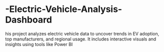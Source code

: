 # -Electric-Vehicle-Analysis-Dashboard
his project analyzes electric vehicle data to uncover trends in EV adoption, top manufacturers, and regional usage. It includes interactive visuals and insights using tools like Power BI
